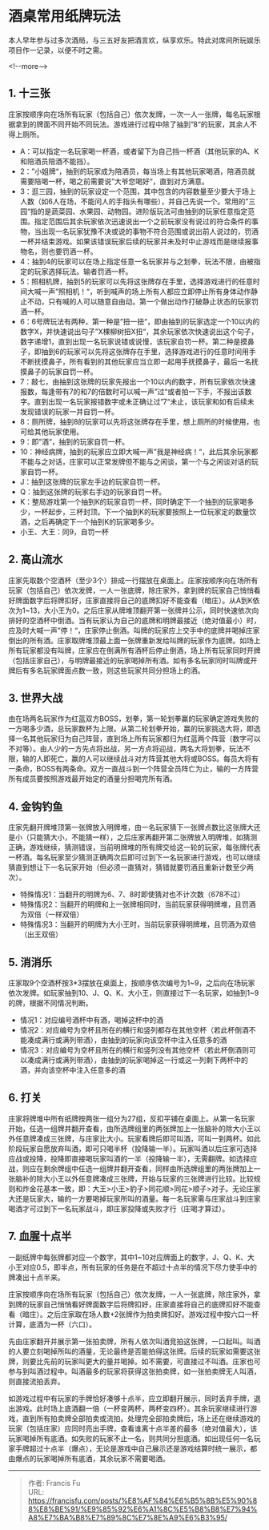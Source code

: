 # 酒桌常用纸牌玩法


本人早年参与过多次酒局，与三五好友把酒言欢，纵享欢乐。特此对席间所玩娱乐项目作一记录，以便不时之需。

&lt;!--more--&gt;

## 1. 十三张

庄家按顺序向在场所有玩家（包括自己）依次发牌，一次一人一张牌，每名玩家根据拿到的牌面不同开始不同玩法。游戏进行过程中除了抽到”8“的玩家，其余人不得上厕所。

* A：可以指定一名玩家喝一杯酒，或者留下为自己挡一杯酒（其他玩家的A、K和陪酒员陪酒不能挡）。
* 2：”小姐牌“，抽到的玩家成为陪酒员，每当场上有其他玩家喝酒，陪酒员就需要陪喝一杯，喝之前需要说”大爷您喝好“，直到对方满意。
* 3：逛三园，抽到的玩家设定一个范围，其中包含的内容数量至少要大于场上人数（如6人在场，不能问人的手指头有哪些），并自己先说一个。常用的”三园“指的是蔬菜园、水果园、动物园。进阶版玩法可由抽到的玩家任意指定范围。指定范围后其余玩家依次迅速说出一个之前玩家没有说过的符合条件的事物，当出现一名玩家犹豫不决或说的事物不符合范围或说出前人说过的，罚酒一杯并结束游戏。如果该错误玩家后续的玩家并未及时中止游戏而是继续报事物名，则也要罚酒一杯。
* 4：抽到4的玩家可以在场上指定任意一名玩家并与之划拳，玩法不限，由被指定的玩家选择玩法。输者罚酒一杯。
* 5：照相机牌，抽到5的玩家可以先将这张牌存在手里，选择游戏进行的任意时间大喊一声”照相机！“，听到喊声的场上所有人都应立即停止所有身体动作静止不动，只有喊的人可以随意自由动。第一个做出动作打破静止状态的玩家罚酒一杯。
* 6：6号牌玩法有两种，第一种是”扭一扭“，即由抽到的玩家选定一个10以内的数字X，并快速说出句子”X棵柳树扭X扭“，其余玩家依次快速说出这个句子，数字递增1，直到出现一名玩家说错或说慢，该玩家自罚一杯。第二种是摸鼻子，即抽到6的玩家可以先将这张牌存在手里，选择游戏进行的任意时间用手不断抚摸鼻子，所有看到的其他玩家应当立即一起用手抚摸鼻子，最后一名抚摸鼻子的玩家自罚一杯。
* 7：敲七，由抽到这张牌的玩家先报出一个10以内的数字，所有玩家依次快速报数，每逢带有7的和7的倍数时可以喊一声”过“或者拍一下手，不报出该数字。直到出现一名玩家报错数字或未正确让过”7“未止，该玩家和如有后续未发现错误的玩家一并自罚一杯。
* 8：厕所牌，抽到8的玩家可以先将这张牌存在手里，想上厕所的时候使用，也可给其他玩家使用。
* 9：即”酒“，抽到的玩家自罚一杯。
* 10：神经病牌，抽到的玩家应立即大喊一声”我是神经病！“，此后其余玩家都不能与之对话，庄家可以正常发牌但不能与之闲谈，第一个与之闲谈对话的玩家自罚一杯。
* J：抽到这张牌的玩家左手边的玩家自罚一杯。
* Q：抽到这张牌的玩家右手边的玩家自罚一杯。
* K：整局游戏第一个抽到K的玩家自罚一杯，同时确定下一个抽到的玩家喝多少，一杯起步，三杯封顶。下一个抽到K的玩家要按照上一位玩家定的数量饮酒，之后再确定下一个抽到K的玩家喝多少。
* 小王、大王：同9，自罚一杯

## 2. 高山流水

庄家先取数个空酒杯（至少3个）排成一行摆放在桌面上。庄家按顺序向在场所有玩家（包括自己）依次发牌，一人一张底牌，除庄家外，拿到牌的玩家自己悄悄看好牌面数字后将牌扣好，庄家直接将自己的底牌扣好不能查看（暗庄）。从A到K依次为1~13，大小王为0。之后庄家从牌堆顶翻开第一张牌并公示，同时快速依次向排好的空酒杯中倒酒。当有玩家认为自己的底牌和明牌最接近（绝对值最小）时，应及时大喊一声”停！“，庄家停止倒酒。叫牌的玩家应上交手中的底牌并喝掉庄家倒出的所有酒。庄家取牌堆顶最上面一张牌重新发给叫牌的玩家作为底牌。如场上所有玩家都没有叫牌，庄家应在倒满所有酒杯后停止倒酒，场上所有玩家同时开牌（包括庄家自己），与明牌最接近的玩家喝掉所有酒。如有多名玩家同时叫牌或开牌后有多名玩家牌面点数一致，则这些玩家共同分担场上的酒。

## 3. 世界大战

由在场两名玩家作为红蓝双方BOSS，划拳，第一轮划拳赢的玩家确定游戏失败的一方喝多少酒，总玩家数杯为上限。从第二轮划拳开始，赢的玩家挑选大将，即选择一名其他玩家归为自己阵营，直到场上所有玩家都归为红蓝两个阵营（数字可以不对等）。由人少的一方先点将出战，另一方点将迎战，两名大将划拳，玩法不限，输的人即死亡，赢的人可以继续战斗对方阵营其他大将或BOSS。每员大将有一条命，BOSS有两条命。双方一直战斗到一个阵营全员阵亡为止，输的一方阵营所有成员要按照游戏最开始定的酒量分担喝完所有酒。

## 4. 金钩钓鱼

庄家先翻开牌堆顶第一张牌放入明牌堆，由一名玩家猜下一张牌点数比这张牌大还是小（只能猜大小，不能猜一样），之后庄家再翻开第二张牌放入明牌堆，如猜测正确，游戏继续，猜测错误，当前明牌堆的所有牌交给这一轮的玩家，每张牌代表一杯酒。每名玩家至少猜测正确两次后即可过到下一名玩家进行游戏，也可以继续猜直到想让下一名玩家开始（但必须一直猜对，猜错就要罚酒且重新计数至少两次）。
* 特殊情况1：当翻开的明牌为6、7、8时即使猜对也不计次数（678不过）
* 特殊情况2：当翻开的明牌和上一张牌相同时，当前玩家获得明牌堆，且罚酒为双倍（一样双倍）
* 特殊情况3：当翻开的明牌为大小王时，当前玩家获得明牌堆，且罚酒为双倍（出王双倍）

## 5. 消消乐

庄家取9个空酒杯按3*3摆放在桌面上，按顺序依次编号为1~9，之后向在场玩家依次发牌。如玩家抽到10、J、Q、K、大小王，则直接过下一名玩家，如抽到1~9的牌，根据不同情况判断。
* 情况1：对应编号酒杯中有酒，喝掉这杯中的酒
* 情况2：对应编号为空杯且所在的横行和竖列都存在其他空杯（若此杯倒酒不能凑成满行或满列带酒），由抽到的玩家向该空杯中注入任意多的酒
* 情况3：对应编号为空杯且所在的横行和竖列没有其他空杯（若此杯倒酒则可以凑成满行或满列带酒），由抽到的玩家喝掉这一行或这一列剩下两杯中的酒，并向该空杯中注入任意多的酒

## 6. 打关

庄家将牌堆中所有纸牌按两张一组分为27组，反扣平铺在桌面上。从第一名玩家开始，任选一组牌并翻开查看，由所选牌组里的两张牌加上一张脑补的除大小王以外任意牌凑成三张牌，与庄家比大小。玩家看牌后即可叫酒，可叫一到两杯。如此阶段玩家自愿放弃叫酒，即可只喝半杯（投降输一半）。玩家叫酒以后庄家可选择应战或投降，投降即直接喝玩家叫酒的一半（投降输一半），无需翻牌。如选择应战，则应在剩余牌组中任选一组牌并翻开查看，同样由所选牌组里的两张牌加上一张脑补的除大小王以外任意牌凑成三张牌，开始与玩家的三张牌进行比较。比较规则和炸金花基本一致，即：大王&gt;小王&gt;豹子&gt;同花顺&gt;同花&gt;顺子&gt;对子。无论庄家大还是玩家大，输的一方要喝掉玩家所叫的酒量。每一名玩家需与庄家战斗到庄家喝酒才可过到下一名玩家战斗，即庄家投降或失败才行（庄喝才算过）。

## 7. 血腥十点半

一副纸牌中每张牌都对应一个数字，其中1~10对应牌面上的数字，J、Q、K、大小王对应0.5，即半点，所有玩家的任务是在不超过十点半的情况下尽力使手中的牌凑出十点半来。

庄家按顺序向在场所有玩家（包括自己）依次发牌，一人一张底牌，除庄家外，拿到牌的玩家自己悄悄看好牌面数字后将牌扣好，庄家直接将自己的底牌扣好不能查看（暗庄）。之后庄家取在场人数&#43;2张牌作为拍卖牌扣好。游戏过程中按六口一杯计算，底酒为一杯（六口）。

先由庄家翻开并展示第一张拍卖牌，所有人依次叫酒竞拍这张牌，一口起叫。叫酒的人要立刻喝掉所叫的酒量，无论最终是否能拍得这张牌。后续的玩家如需要这张牌，则要比先前的玩家叫更大的量并喝掉。如不需要，可直接过不叫酒。庄家也可参与到叫酒过程中。叫酒最多的玩家将获得这张拍卖牌，如一张拍卖牌无人叫酒，则直接流拍丢弃。

如游戏过程中有玩家的手牌恰好凑够十点半，应立即翻开展示，同时丢弃手牌，退出游戏。此时场上底酒翻一倍（一杯变两杯，两杯变四杯）。其余玩家继续进行游戏，直到所有拍卖牌全部拍卖或流拍。处理完全部拍卖牌后，场上还在继续游戏的玩家（包括庄家）应同时亮出手牌，查看谁离十点半差的最多（绝对值最大），该玩家喝掉所有底酒。如失败的玩家不止一名，则共同分担底酒。如出现任何一名玩家手牌超过十点半（爆点），无论是游戏中自己展示还是游戏结算时统一展示，都由爆点的玩家喝掉所有底酒，其余玩家不需要喝酒。

---

> 作者: Francis Fu  
> URL: https://francisfu.com/posts/%E8%AF%84%E6%B5%8B%E5%90%88%E8%BE%91/%E9%85%92%E6%A1%8C%E5%B8%B8%E7%94%A8%E7%BA%B8%E7%89%8C%E7%8E%A9%E6%B3%95/  

